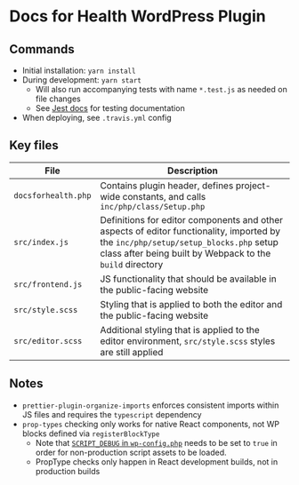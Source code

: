 # Docs for Health WordPress Plugin

## Commands

- Initial installation: `yarn install`
- During development: `yarn start`
    + Will also run accompanying tests with name `*.test.js` as needed on file changes
    + See [Jest docs](https://jestjs.io/docs/expect) for testing documentation  
- When deploying, see `.travis.yml` config

## Key files

| File | Description |
| ---- | ----------- |
| `docsforhealth.php` | Contains plugin header, defines project-wide constants, and calls `inc/php/class/Setup.php` |
| `src/index.js` | Definitions for editor components and other aspects of editor functionality, imported by the `inc/php/setup/setup_blocks.php` setup class after being built by Webpack to the `build` directory |
| `src/frontend.js` | JS functionality that should be available in the public-facing website |
| `src/style.scss` | Styling that is applied to both the editor and the public-facing  website |
| `src/editor.scss` | Additional styling that is applied to the editor environment, `src/style.scss` styles are still applied |

## Notes
- `prettier-plugin-organize-imports` enforces consistent imports within JS files and requires the `typescript` dependency
- `prop-types` checking only works for native React components, not WP blocks defined via `registerBlockType`
    + Note that [`SCRIPT_DEBUG` in `wp-config.php`](https://wordpress.org/support/article/debugging-in-wordpress/#script_debug) needs to be set to `true` in order for non-production script assets to be loaded. 
    + PropType checks only happen in React development builds, not in production builds 
